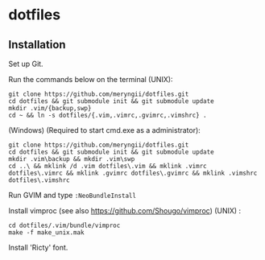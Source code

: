 dotfiles
========

Installation
-----

Set up Git.

Run the commands below on the terminal (UNIX):

    git clone https://github.com/meryngii/dotfiles.git
    cd dotfiles && git submodule init && git submodule update
    mkdir .vim/{backup,swp}
    cd ~ && ln -s dotfiles/{.vim,.vimrc,.gvimrc,.vimshrc} .

(Windows) (Required to start cmd.exe as a administrator):

    git clone https://github.com/meryngii/dotfiles.git
    cd dotfiles && git submodule init && git submodule update
    mkdir .vim\backup && mkdir .vim\swp
    cd ..\ && mklink /d .vim dotfiles\.vim && mklink .vimrc dotfiles\.vimrc && mklink .gvimrc dotfiles\.gvimrc && mklink .vimshrc dotfiles\.vimshrc

Run GVIM and type `:NeoBundleInstall`

Install vimproc (see also https://github.com/Shougo/vimproc) (UNIX) :

    cd dotfiles/.vim/bundle/vimproc
    make -f make_unix.mak

Install 'Ricty' font.

